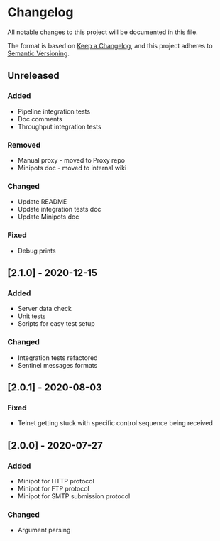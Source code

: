 # Changelog
All notable changes to this project will be documented in this file.

The format is based on [Keep a Changelog](https://keepachangelog.com/en/1.0.0/),
and this project adheres to [Semantic Versioning](https://semver.org/spec/v2.0.0.html).

## Unreleased
### Added
- Pipeline integration tests
- Doc comments
- Throughput integration tests

### Removed
- Manual proxy - moved to Proxy repo
- Minipots doc - moved to internal wiki

### Changed
- Update README
- Update integration tests doc
- Update Minipots doc

### Fixed
- Debug prints

## [2.1.0] - 2020-12-15
### Added
- Server data check
- Unit tests
- Scripts for easy test setup

### Changed
- Integration tests refactored
- Sentinel messages formats

## [2.0.1] - 2020-08-03
### Fixed
- Telnet getting stuck with specific control sequence being received

## [2.0.0] - 2020-07-27
### Added
- Minipot for HTTP protocol
- Minipot for FTP protocol
- Minipot for SMTP submission protocol

### Changed
- Argument parsing
